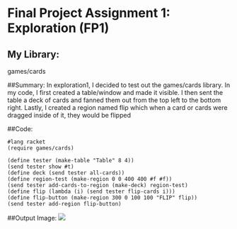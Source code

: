 # Final Project Assignment 1: Exploration (FP1) 

## My Library: 
  games/cards

##Summary: 
  In exploration1, I decided to test out the games/cards library. In my code, I first created a table/window and made it visible. I then sent the table a deck of cards and fanned them out from the top left to the bottom right. Lastly, I created a region named flip which when a card or cards were dragged inside of it, they would be flipped

##Code:
```
#lang racket
(require games/cards)

(define tester (make-table "Table" 8 4))
(send tester show #t)
(define deck (send tester all-cards))
(define region-test (make-region 0 0 400 400 #f #f))
(send tester add-cards-to-region (make-deck) region-test)
(define flip (lambda (i) (send tester flip-cards i)))
(define flip-button (make-region 300 0 100 100 "FLIP" flip))
(send tester add-region flip-button)
```

##Output Image:
![](https://cloud.githubusercontent.com/assets/11621186/6838276/ceddf284-d32c-11e4-96b7-a48e3f2d56d2.png)

